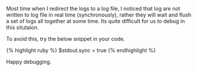 <!--


---
 "Ruby : write logs into log file synchronously"
date: 2013-08-23 12:29:00 IST
updated: 2013-08-23 12:29:00 IST
categories: ruby
---

-->
<!DOCTYPE html>
<html>

<head>
  <title>basic-git-workflow</title>
  <meta charset="utf-8">
  <meta name="viewport" content="width=device-width, initial-scale=1.0">


  <link rel="stylesheet" href="./css/bootstrap.css">
  <link rel="stylesheet" href="./css/bootstrap.grid.css">
  <link rel="stylesheet" href="./css/bootstrap.min.css">
  <link rel="stylesheet" href="./css/bootstrap-reboot.min.css">
  <link rel="stylesheet" href="./css/bootstrap.css.map">
  <link rel="stylesheet" href="./css/blog-home.css">
  <link rel="stylesheet" href="./css/prism.css">
  <script async defer src="./css/prism.js"></script>
</head>
<!--------------------------------------------------------------------------------------------------->
<!--------------------------------------------------------------------------------------------------->
<!--------------------------------------------------------------------------------------------------->
<!--------------------------------------------------------------------------------------------------->
<!--------------------------------------------------------------------------------------------------->




<body>

Most time when I redirect the logs to a log file, I noticed that log are not written to log file in real time (synchronously), rather they will wait and flush a set of logs all together at some time. Its quite difficult for us to debug in this situtaion.

To avoid this, try the below snippet in your code.

{% highlight ruby %}
$stdout.sync = true
{% endhighlight %}

Happy debugging.

